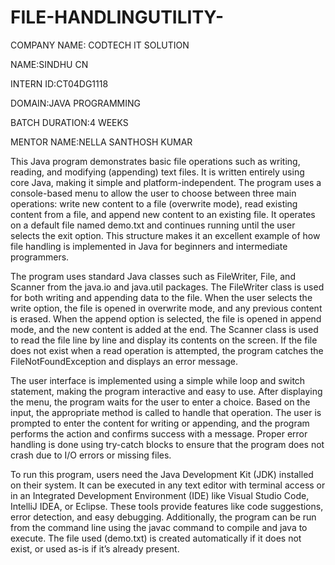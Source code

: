 # FILE-HANDLINGUTILITY-

COMPANY NAME: CODTECH IT SOLUTION

NAME:SINDHU CN

INTERN ID:CT04DG1118

DOMAIN:JAVA PROGRAMMING

BATCH DURATION:4 WEEKS

MENTOR NAME:NELLA SANTHOSH KUMAR

This Java program demonstrates basic file operations such as writing, reading, and modifying (appending) text files. It is written entirely using core Java, making it simple and platform-independent. The program uses a console-based menu to allow the user to choose between three main operations: write new content to a file (overwrite mode), read existing content from a file, and append new content to an existing file. It operates on a default file named demo.txt and continues running until the user selects the exit option. This structure makes it an excellent example of how file handling is implemented in Java for beginners and intermediate programmers.

The program uses standard Java classes such as FileWriter, File, and Scanner from the java.io and java.util packages. The FileWriter class is used for both writing and appending data to the file. When the user selects the write option, the file is opened in overwrite mode, and any previous content is erased. When the append option is selected, the file is opened in append mode, and the new content is added at the end. The Scanner class is used to read the file line by line and display its contents on the screen. If the file does not exist when a read operation is attempted, the program catches the FileNotFoundException and displays an error message.

The user interface is implemented using a simple while loop and switch statement, making the program interactive and easy to use. After displaying the menu, the program waits for the user to enter a choice. Based on the input, the appropriate method is called to handle that operation. The user is prompted to enter the content for writing or appending, and the program performs the action and confirms success with a message. Proper error handling is done using try-catch blocks to ensure that the program does not crash due to I/O errors or missing files.

To run this program, users need the Java Development Kit (JDK) installed on their system. It can be executed in any text editor with terminal access or in an Integrated Development Environment (IDE) like Visual Studio Code, IntelliJ IDEA, or Eclipse. These tools provide features like code suggestions, error detection, and easy debugging. Additionally, the program can be run from the command line using the javac command to compile and java to execute. The file used (demo.txt) is created automatically if it does not exist, or used as-is if it’s already present.

